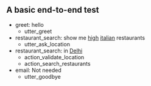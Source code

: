 ## A basic end-to-end test
* greet: hello
   - utter_greet
* restaurant_search: show me [high](budget) [italian](cuisine) restaurants
   - utter_ask_location
* restaurant_search: in [Delhi](location)
   - action_validate_location
   - action_search_restaurants
* email: Not needed
    - utter_goodbye